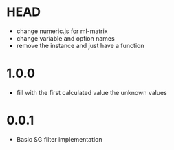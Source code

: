 HEAD
============

* change numeric.js for ml-matrix
* change variable and option names
* remove the instance and just have a function

1.0.0
============

* fill with the first calculated value the unknown values

0.0.1
============

* Basic SG filter implementation